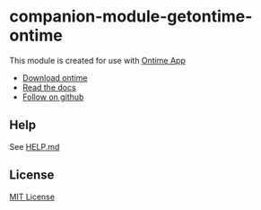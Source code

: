 # companion-module-getontime-ontime

This module is created for use with [Ontime App](https://www.getontime.no/)

- [Download ontime](https://www.getontime.no/)
- [Read the docs](https://cpvalente.gitbook.io/ontime/)
- [Follow on github](https://github.com/cpvalente/ontime)

## Help

See [HELP.md](./HELP.md)

## License

[MIT License](./LICENSE)
